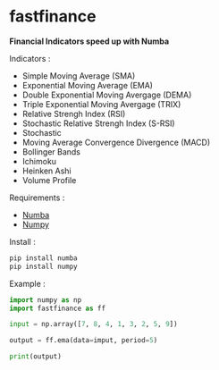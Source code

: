 # fastfinance
**Financial Indicators speed up with Numba**

Indicators :
- Simple Moving Average (SMA)
- Exponential Moving Average (EMA)
- Double Exponential Moving Avergage (DEMA)
- Triple Exponential Moving Avergage (TRIX)
- Relative Strengh Index (RSI)
- Stochastic Relative Strengh Index (S-RSI)
- Stochastic
- Moving Average Convergence Divergence (MACD)
- Bollinger Bands
- Ichimoku
- Heinken Ashi
- Volume Profile

Requirements :
- [Numba](https://github.com/numba/numba)
- [Numpy](https://github.com/numpy/numpy)

Install :
```python
pip install numba
pip install numpy
```

Example :
```python
import numpy as np
import fastfinance as ff

input = np.array([7, 8, 4, 1, 3, 2, 5, 9])

output = ff.ema(data=imput, period=5)

print(output)
```
